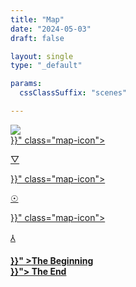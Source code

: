 ```yaml
---
title: "Map"
date: "2024-05-03"
draft: false

layout: single
type: "_default"

params:
  cssClassSuffix: "scenes"

---
```


<div id="mapFolder">

  <img src="/images/Mirroring_map32.png" id="map">
  <div id="prismaScenes">
      <a href="{{< ref "/map-lund/chapters/chapter2/scene07" >}}" class="map-icon">
        <p class="dPink" id="prisma">&#9661;</p>
      </a>
  </div>

  <div id="wellScenes">
      <a href="{{< ref "/map-lund/chapters/chapter1/scene1" >}}" class="map-icon">
        <p id="well" class="orange">&#9737;</p>
      </a>
  </div>
  <div id=antennaScenes>
      <a href="{{< ref "/map-lund/chapters/chapter3/scene13" >}}" class="map-icon">
        <p id="antenna" class="yellow">&#8516;</p>
      </a>
  </div>
  <div id="map_menu">
  <h4><a href="{{< ref "/" >}}" >The Beginning</a><br><a href="{{< ref "/map-lund/chapters/chapter4/scene23" >}}">
    The End</a></h4>
    </div>
</div>

<script src="/js/map.js" type="module"></script>
